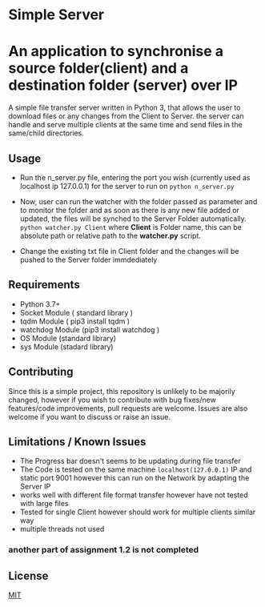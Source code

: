 # Simple Server
# An application to synchronise a source folder(client) and a destination folder (server) over IP

A simple file transfer server written in Python 3, that allows the user to download files or any changes from the Client to Server.
the server can handle and serve multiple clients at the same time and send files in the same/child directories.

## Usage
- Run the n_server.py file, entering the port you wish (currently used as localhost ip 127.0.0.1) for the server to run on 
    ```python n_server.py```

- Now, user can run the watcher with the folder passed as parameter and to monitor the folder and as soon as there is any new file added or updated, the files will be synched to the Server Folder automatically.
  ```python watcher.py Client``` where **Client** is Folder name, this can be absolute path or relative path to the **watcher.py** script.

- Change the existing txt file in Client folder and the changes will be pushed to the Server folder immdediately

## Requirements
- Python 3.7+
- Socket Module ( standard library )
- tqdm Module ( pip3 install tqdm  )
- watchdog Module (pip3 install watchdog )
- OS Module (standard library)
- sys Module (stadard library)

## Contributing
Since this is a simple project, this repository is unlikely to be majorily changed, however if you wish to contribute with bug fixes/new features/code improvements, pull requests are welcome. Issues are also welcome if you want to discuss or raise an issue.

## Limitations / Known Issues
- The Progress bar doesn't seems to be updating during file transfer
- The Code is tested on the same machine `localhost(127.0.0.1)` IP and static port 9001 however this can run on the Network by adapting the Server IP
- works well with different file format transfer however have not tested with large files
- Tested for single Client however should work for multiple clients similar way
- multiple threads not used

### another part of assignment 1.2 is not completed

## License
[MIT](https://choosealicense.com/licenses/mit/)
